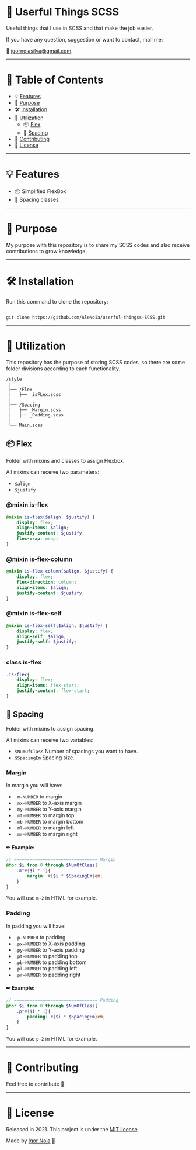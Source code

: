 # 🎨 Userful Things SCSS

Useful things that I use in SCSS and that make the job easier.

If you have any question, suggestion or want to contact, mail me:

📧 igornoiasilva@gmail.com.

***

# 📌 Table of Contents

* 💡 [Features](#features)
* 🎯 [Purpose](#Purpose)
* 🛠 [Installation](#Installation)
* 📝 [Utilization](#Utilization)
  * 📦 [Flex](#Flex)
  * 📏 [Spacing](#Spacing)
* 🤝 [Contributing](#Contributing)
* 🧾 [License](#License)

***

# <a name="features"></a>💡 Features

* 📦 Simplified FlexBox
* 📏 Spacing classes 
***

# <a name="Purpose"></a>🎯 Purpose

My purpose with this repository is to share my SCSS codes and also receive contributions to grow knowledge.

***

# <a name="Installation"></a>🛠 Installation

Run this command to clone the repository:

```git

git clone https://github.com/AleNoia/userful-thingss-SCSS.git

```

***

# <a name="Utilization"></a>📝 Utilization

This repository has the purpose of storing SCSS codes, so there are some folder divisions according to each functionality.

```
/style
 |
 ├── /Flex
 |   ├── _isFLex.scss
 |
 ├── /Spacing
 |   ├── _Margin.scss
 |   ├── _Padding.scss
 |
 └── Main.scss
```

## <a name="Flex"></a>📦 Flex

Folder with mixins and classes to assign Flexbox.

All mixins can receive two parameters:

* ```$align```
* ```$justify```

### @mixin is-flex

```scss
@mixin is-flex($align, $justify) {
    display: flex;
    align-items: $align;
    justify-content: $justify;
    flex-wrap: wrap;
}
```

### @mixin is-flex-column

```scss
@mixin is-flex-column($align, $justify) {
    display: flex;
    flex-direction: column;
    align-items: $align;
    justify-content: $justify;
}
```

### @mixin is-flex-self

```scss
@mixin is-flex-self($align, $justify) {
    display: flex;
    align-self: $align;
    justify-self: $justify;
}
```

### class is-flex

```scss
.is-flex{
    display: flex;
    align-items: flex-start;
    justify-content: flex-start;
}
```

## <a name="Spacing"></a>📏 Spacing

Folder with mixins to assign spacing.

All mixins can receive two variables:

* ```$NumOfClass```  Number of spacings you want to have. 
* ```$SpacingEm```  Spacing size.

### Margin

In margin you will have:

* `.m-NUMBER`   to margin
* `.mx-NUMBER`  to X-axis margin
* `.my-NUMBER`  to Y-axis margin
* `.mt-NUMBER`  to margin top
* `.mb-NUMBER`  to margin bottom
* `.ml-NUMBER`  to margin left
* `.mr-NUMBER`  to margin right

#### ✏ Example:

```scss
// ================================ Margin
@for $i from 0 through $NumOfClass{
    .m*#{$i * 1}{
        margin: #{$i * $SpacingEm}em;
    }
}
```

You will use `m-2` in HTML for example.

### Padding

In padding you will have:

* `.p-NUMBER` to padding
* `.px-NUMBER` to X-axis padding
* `.py-NUMBER` to Y-axis padding
* `.pt-NUMBER` to padding top
* `.pb-NUMBER` to padding bottom
* `.pl-NUMBER` to padding left
* `.pr-NUMBER` to padding right

#### ✏ Example:

```scss
// ================================ Padding
@for $i from 0 through $NumOfClass{
    .p*#{$i * 1}{
        padding: #{$i * $SpacingEm}em;
    }
}
```

You will use `p-2` in HTML for example.

***

# <a name="Contributing"></a>🤝 Contributing

Feel free to contribute 🙂

***

# <a name="License"></a>🧾 License

Released in 2021. This project is under the [MIT license](https://github.com/AleNoia/todolist/blob/main/LICENSE).

Made by [Igor Noia](https://github.com/AleNoia) 🤙
